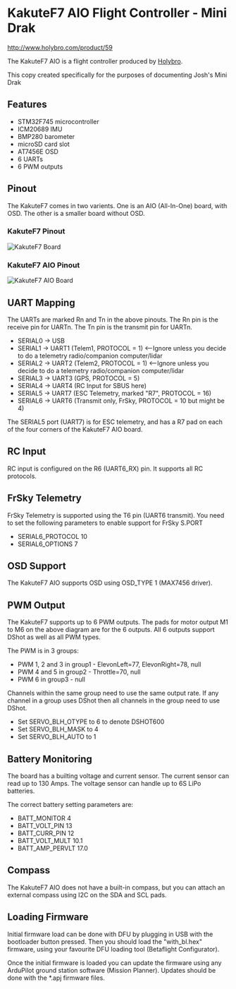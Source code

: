 # KakuteF7 AIO Flight Controller - Mini Drak

http://www.holybro.com/product/59

The KakuteF7 AIO is a flight controller produced by [Holybro](http://www.holybro.com/product/59).

This copy created specifically for the purposes of documenting Josh's Mini Drak

## Features

 - STM32F745 microcontroller
 - ICM20689 IMU
 - BMP280 barometer
 - microSD card slot
 - AT7456E OSD
 - 6 UARTs
 - 6 PWM outputs

## Pinout

The KakuteF7 comes in two varients. One is an AIO (All-In-One) board,
with OSD. The other is a smaller board without OSD.

### KakuteF7 Pinout

![KakuteF7 Board](kakutef7.jpg "KakuteF7")

### KakuteF7 AIO Pinout

![KakuteF7 AIO Board](kakutef7_AIO.jpg "KakuteF7 AIO")

## UART Mapping

The UARTs are marked Rn and Tn in the above pinouts. The Rn pin is the
receive pin for UARTn. The Tn pin is the transmit pin for UARTn.

 - SERIAL0 -> USB
 - SERIAL1 -> UART1 (Telem1, PROTOCOL = 1) <--Ignore unless you decide to do a telemetry radio/companion computer/lidar
 - SERIAL2 -> UART2 (Telem2, PROTOCOL = 1) <--Ignore unless you decide to do a telemetry radio/companion computer/lidar
 - SERIAL3 -> UART3 (GPS, PROTOCOL = 5)
 - SERIAL4 -> UART4 (RC Input for SBUS here)
 - SERIAL5 -> UART7 (ESC Telemetry, marked "R7", PROTOCOL = 16)
 - SERIAL6 -> UART6 (Transmit only, FrSky, PROTOCOL = 10 but might be 4)

The SERIAL5 port (UART7) is for ESC telemetry, and has a R7 pad on
each of the four corners of the KakuteF7 AIO board.

## RC Input
 
RC input is configured on the R6 (UART6_RX) pin. It supports all RC protocols.
 
## FrSky Telemetry
 
FrSky Telemetry is supported using the T6 pin (UART6 transmit). You need to set the following parameters to enable support for FrSky S.PORT
 
  - SERIAL6_PROTOCOL 10
  - SERIAL6_OPTIONS 7
  
## OSD Support

The KakuteF7 AIO supports OSD using OSD_TYPE 1 (MAX7456 driver).

## PWM Output

The KakuteF7 supports up to 6 PWM outputs. The pads for motor output M1 to M6 on the above diagram are for the 6 outputs. All 6 outputs support DShot as well as all PWM types.

The PWM is in 3 groups:

 - PWM 1, 2 and 3 in group1 - ElevonLeft=77, ElevonRight=78, null
 - PWM 4 and 5 in group2 - Throttle=70, null
 - PWM 6 in group3 - null

Channels within the same group need to use the same output rate. If
any channel in a group uses DShot then all channels in the group need
to use DShot.

- Set SERVO_BLH_OTYPE to 6 to denote DSHOT600
- Set SERVO_BLH_MASK to 4
- Set SERVO_BLH_AUTO to 1


## Battery Monitoring

The board has a builting voltage and current sensor. The current
sensor can read up to 130 Amps. The voltage sensor can handle up to 6S
LiPo batteries.

The correct battery setting parameters are:

 - BATT_MONITOR 4
 - BATT_VOLT_PIN 13
 - BATT_CURR_PIN 12
 - BATT_VOLT_MULT 10.1
 - BATT_AMP_PERVLT 17.0

## Compass

The KakuteF7 AIO does not have a built-in compass, but you can attach an external compass using I2C on the SDA and SCL pads.

## Loading Firmware

Initial firmware load can be done with DFU by plugging in USB with the
bootloader button pressed. Then you should load the "with_bl.hex"
firmware, using your favourite DFU loading tool (Betaflight Configurator).

Once the initial firmware is loaded you can update the firmware using
any ArduPilot ground station software (Mission Planner). Updates should be done with the
*.apj firmware files.

